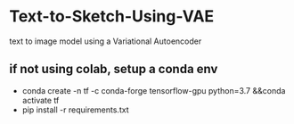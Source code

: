 # Text-to-Sketch-Using-VAE
text to image model using a Variational Autoencoder

## if not using colab, setup a conda env

- conda create -n tf -c conda-forge tensorflow-gpu python=3.7 &&conda activate tf
- pip install -r requirements.txt